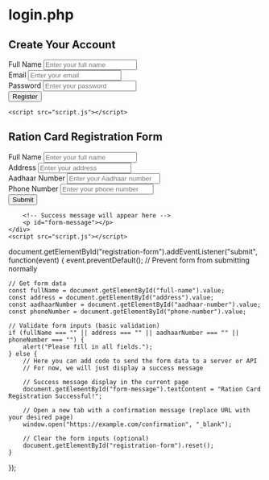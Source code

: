 # login.php
<!DOCTYPE html>
<html lang="en">
<head>
    <meta charset="UTF-8">
    <meta name="viewport" content="width=device-width, initial-scale=1.0">
    <title>Registration Form</title>
    <link rel="stylesheet" href="style.css">
</head>
<body>
    <div class="container">
        <h2>Create Your Account</h2>
        <form id="registration-form">
            <div class="input-group">
                <label for="name">Full Name</label>
                <input type="text" id="name" name="name" required placeholder="Enter your full name">
            </div>
            <div class="input-group">
                <label for="email">Email</label>
                <input type="email" id="email" name="email" required placeholder="Enter your email">
            </div>
            <div class="input-group">
                <label for="password">Password</label>
                <input type="password" id="password" name="password" required placeholder="Enter your password">
            </div>
            <div class="input-group">
                <button type="submit" id="submit-btn">Register</button>
            </div>
        </form>
        <p id="Form submitted successfully"></p>
    </div>

    <script src="script.js"></script>
</body>
</html>
<!DOCTYPE html>
<html lang="en">
<head>
    <meta charset="UTF-8">
    <meta name="viewport" content="width=device-width, initial-scale=1.0">
    <title>Ration Card Registration</title>
    <link rel="stylesheet" href="style.css">
</head>
<body>
    <div class="container">
        <h2>Ration Card Registration Form</h2>
        <form id="registration-form">
            <div class="input-group">
                <label for="full-name">Full Name</label>
                <input type="text" id="full-name" name="full-name" required placeholder="Enter your full name">
            </div>
            <div class="input-group">
                <label for="address">Address</label>
                <input type="text" id="address" name="address" required placeholder="Enter your address">
            </div>
            <div class="input-group">
                <label for="aadhaar-number">Aadhaar Number</label>
                <input type="text" id="aadhaar-number" name="aadhaar-number" required placeholder="Enter your Aadhaar number">
            </div>
            <div class="input-group">
                <label for="phone-number">Phone Number</label>
                <input type="text" id="phone-number" name="phone-number" required placeholder="Enter your phone number">
            </div>
            <div class="input-group">
                <button type="submit" id="submit-btn">Submit</button>
            </div>
        </form>
        
        <!-- Success message will appear here --> 
        <p id="form-message"></p>
    </div>
    <script src="script.js"></script>
</body>
</html>
document.getElementById("registration-form").addEventListener("submit", function(event) {
    event.preventDefault(); // Prevent form from submitting normally

    // Get form data
    const fullName = document.getElementById("full-name").value;
    const address = document.getElementById("address").value;
    const aadhaarNumber = document.getElementById("aadhaar-number").value;
    const phoneNumber = document.getElementById("phone-number").value;

    // Validate form inputs (basic validation)
    if (fullName === "" || address === "" || aadhaarNumber === "" || phoneNumber === "") {
        alert("Please fill in all fields.");
    } else {
        // Here you can add code to send the form data to a server or API
        // For now, we will just display a success message

        // Success message display in the current page
        document.getElementById("form-message").textContent = "Ration Card Registration Successful!";

        // Open a new tab with a confirmation message (replace URL with your desired page)
        window.open("https://example.com/confirmation", "_blank");

        // Clear the form inputs (optional)
        document.getElementById("registration-form").reset();
    }
});
